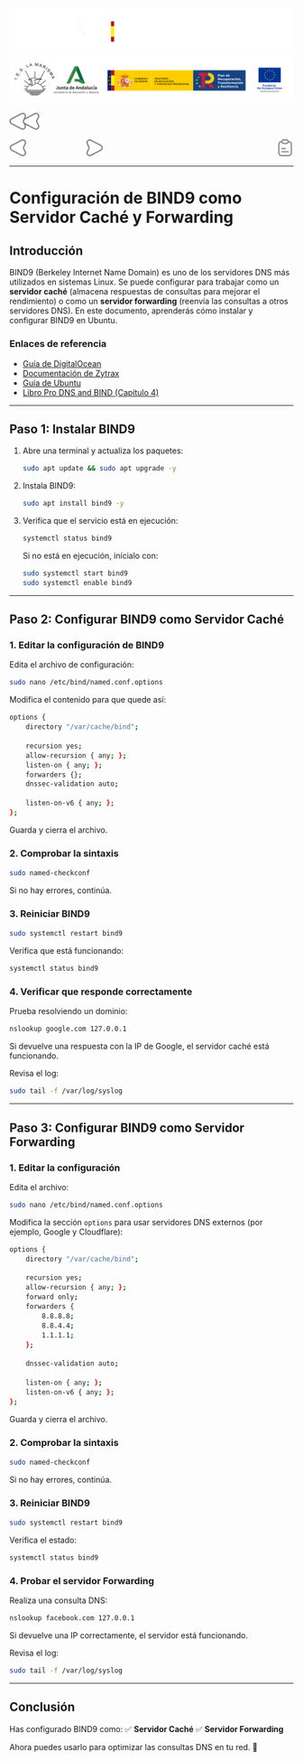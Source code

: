 ![](/.resGen/_bannerD.png#gh-dark-mode-only)
![](/.resGen/_bannerL.png#gh-light-mode-only)

<a href="/Tema2/readme.md"><img src="/.resGen/_back.svg" width="52.5"></a>

<a href="4.md"><img src="/.resGen/_arrow_r.svg" width="30"></a>
&emsp;&emsp;&emsp;&emsp;&emsp;&emsp;&emsp;
<a href="6.md"><img src="/.resGen/_arrow.svg" width="30"></a>
<a href="5.1.md"><img src="/.resGen/_notes.svg" width="30" align="right"></a>

---

# Configuración de BIND9 como Servidor Caché y Forwarding

## Introducción
BIND9 (Berkeley Internet Name Domain) es uno de los servidores DNS más utilizados en sistemas Linux. Se puede configurar para trabajar como un **servidor caché** (almacena respuestas de consultas para mejorar el rendimiento) o como un **servidor forwarding** (reenvía las consultas a otros servidores DNS). En este documento, aprenderás cómo instalar y configurar BIND9 en Ubuntu.

### **Enlaces de referencia**
- [Guía de DigitalOcean](https://www.digitalocean.com/community/tutorials/how-to-configure-bind-as-a-caching-or-forwarding-dns-server-on-ubuntu-16-04)
- [Documentación de Zytrax](http://www.zytrax.com/books/dns/ch4/)
- [Guía de Ubuntu](https://help.ubuntu.com/community/BIND9ServerHowto)
- [Libro Pro DNS and BIND (Capítulo 4)](http://it-ebooks.info/book/5022/)

---

## **Paso 1: Instalar BIND9**
1. Abre una terminal y actualiza los paquetes:
   ```bash
   sudo apt update && sudo apt upgrade -y
   ```
2. Instala BIND9:
   ```bash
   sudo apt install bind9 -y
   ```
3. Verifica que el servicio está en ejecución:
   ```bash
   systemctl status bind9
   ```
   Si no está en ejecución, inícialo con:
   ```bash
   sudo systemctl start bind9
   sudo systemctl enable bind9
   ```

---

## **Paso 2: Configurar BIND9 como Servidor Caché**

### **1. Editar la configuración de BIND9**
Edita el archivo de configuración:
```bash
sudo nano /etc/bind/named.conf.options
```
Modifica el contenido para que quede así:
```bash
options {
    directory "/var/cache/bind";
    
    recursion yes;
    allow-recursion { any; };
    listen-on { any; };
    forwarders {};  
    dnssec-validation auto;
    
    listen-on-v6 { any; };
};
```
Guarda y cierra el archivo.

### **2. Comprobar la sintaxis**
```bash
sudo named-checkconf
```
Si no hay errores, continúa.

### **3. Reiniciar BIND9**
```bash
sudo systemctl restart bind9
```
Verifica que está funcionando:
```bash
systemctl status bind9
```

### **4. Verificar que responde correctamente**
Prueba resolviendo un dominio:
```bash
nslookup google.com 127.0.0.1
```
Si devuelve una respuesta con la IP de Google, el servidor caché está funcionando.

Revisa el log:
```bash
sudo tail -f /var/log/syslog
```

---

## **Paso 3: Configurar BIND9 como Servidor Forwarding**

### **1. Editar la configuración**
Edita el archivo:
```bash
sudo nano /etc/bind/named.conf.options
```
Modifica la sección `options` para usar servidores DNS externos (por ejemplo, Google y Cloudflare):
```bash
options {
    directory "/var/cache/bind";

    recursion yes;
    allow-recursion { any; };
    forward only;
    forwarders {
        8.8.8.8;
        8.8.4.4;
        1.1.1.1;
    };

    dnssec-validation auto;
    
    listen-on { any; };
    listen-on-v6 { any; };
};
```
Guarda y cierra el archivo.

### **2. Comprobar la sintaxis**
```bash
sudo named-checkconf
```
Si no hay errores, continúa.

### **3. Reiniciar BIND9**
```bash
sudo systemctl restart bind9
```
Verifica el estado:
```bash
systemctl status bind9
```

### **4. Probar el servidor Forwarding**
Realiza una consulta DNS:
```bash
nslookup facebook.com 127.0.0.1
```
Si devuelve una IP correctamente, el servidor está funcionando.

Revisa el log:
```bash
sudo tail -f /var/log/syslog
```

---

## **Conclusión**
Has configurado BIND9 como:
✅ **Servidor Caché**
✅ **Servidor Forwarding**

Ahora puedes usarlo para optimizar las consultas DNS en tu red. 🚀

